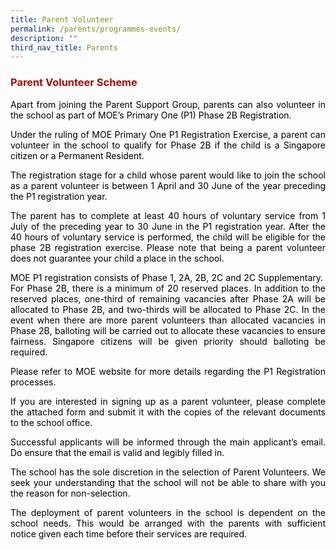 ```yaml
---
title: Parent Volunteer
permalink: /parents/programmes-events/
description: ""
third_nav_title: Parents
---
```

<h3 style="text-align: justify;"><span style="color: #a11104;">Parent Volunteer Scheme</span></h3>
<p style="text-align: justify;"><span style="color: #000000;">Apart from joining the Parent Support Group, parents can also volunteer in the school as part of MOE&rsquo;s Primary One (P1) Phase 2B Registration.</span></p>
<p style="text-align: justify;"><span style="color: #000000;">Under the ruling of MOE Primary One P1 Registration Exercise, a parent can volunteer in the school to qualify for Phase 2B if the child is a Singapore citizen or a Permanent Resident.</span></p>
<p style="text-align: justify;"><span style="color: #000000;">The registration stage for a child whose parent would like to join the school as a parent volunteer is between 1 April and 30 June of the year preceding the P1 registration year.</span></p>
<p style="text-align: justify;"><span style="color: #000000;">The parent has to complete at least 40 hours of voluntary service from 1 July of the preceding year to 30 June in the P1 registration year. After the 40 hours of voluntary service is performed, the child will be eligible for the phase 2B registration exercise. Please note that being a parent volunteer does not guarantee your child a place in the school.</span></p>
<p style="text-align: justify;"><span style="color: #000000;">MOE P1 registration consists of Phase 1, 2A, 2B, 2C and 2C Supplementary.&nbsp; For Phase 2B, there is a minimum of 20 reserved places. In addition to the reserved places, one-third of remaining vacancies after Phase 2A will be allocated to Phase 2B, and two-thirds will be allocated to Phase 2C. In the event when there are more parent volunteers than allocated vacancies in Phase 2B, balloting will be carried out to allocate these vacancies to ensure fairness. Singapore citizens will be given priority should balloting be required.</span></p>
<p style="text-align: justify;"><span style="color: #000000;">Please refer to MOE website for more details regarding the P1 Registration processes.</span></p>
<p style="text-align: justify;"><span style="color: #000000;">If you are interested in signing up as a parent volunteer, please complete the attached form and submit it with the copies of the relevant documents to the school office.</span></p>
<p style="text-align: justify;"><span style="color: #000000;">Successful applicants will be informed through the main applicant&rsquo;s email. Do ensure that the email is valid and legibly filled in.</span></p>
<p style="text-align: justify;"><span style="color: #000000;">The school has the sole discretion in the selection of Parent Volunteers. We seek your understanding that the school will not be able to share with you the reason for non-selection.</span></p>
<p style="text-align: justify;"><span style="color: #000000;">The deployment of parent volunteers in the school is dependent on the school needs. This would be arranged with the parents with sufficient notice given each time before their services are required.</span></p>